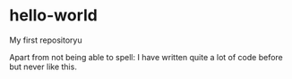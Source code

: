 # hello-world
My first repositoryu

Apart from not being able to spell:
I have written quite a lot of code before but never like this.
